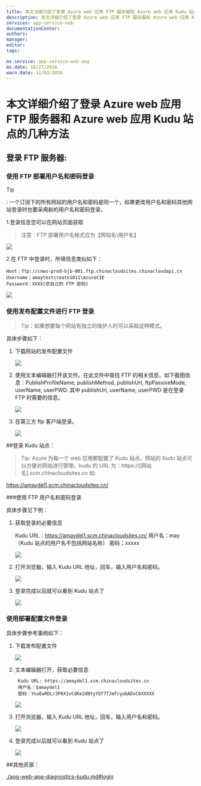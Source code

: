 ```yaml
---
title: 本文详细介绍了登录 Azure web 应用 FTP 服务器和 Azure web 应用 Kudu 站点的几种方法
description: 本文详细介绍了登录 Azure web 应用 FTP 服务器和 Azure web 应用 Kudu 站点的几种方法。
services: app-service-web
documentationCenter: 
authors: 
manager: 
editor: 
tags: 

ms.service: app-service-web-aog
ms.date: 10/27/2016
wacn.date: 11/03/2016
---
```


# 本文详细介绍了登录 Azure web 应用 FTP 服务器和 Azure web 应用 Kudu 站点的几种方法

## 登录 FTP 服务器:

### 使用 FTP 部署用户名和密码登录

>[!TIP]
>: 一个订阅下的所有网站的用户名和密码是同一个，如果更改用户名和密码其他网站登录时也要采用新的用户名和密码登录。

1.登录信息您可以在网站页面获取

>注意：FTP 部署用户名格式应为【网站名\用户名】

![](./media/aog-web-app-ftp-kudu-login/new-portal.png)

2.在 FTP 中登录时，所填信息类似如下：

    Host：ftp://cnws-prod-bjb-001.ftp.chinacloudsites.chinacloudapi.cn
    Username；amaytestcreate1011\AzureCIE
    Password：XXXX[您自己的 FTP 密码]
  ![](./media/aog-web-app-ftp-kudu-login/ftp-login.png)

### 使用发布配置文件进行 FTP 登录

>Tip：如果想要每个网站有独立的维护人时可以采取这种模式。

具体步骤如下：

1. 下载网站的发布配置文件

    ![](./media/aog-web-app-ftp-kudu-login/publish-settings.png)

2. 使用文本编辑器打开该文件。在此文件中查找 FTP 的相关信息，如下截图信息：PublishProfileName, publishMethod, publishUrl, ftpPassiveMode, userName, userPWD.
其中 publishUrl, userName, userPWD 是在登录 FTP 时需要的信息。

    ![](./media/aog-web-app-ftp-kudu-login/publish-settings-content.png)

3. 在第三方 ftp 客户端登录。

    ![](./media/aog-web-app-ftp-kudu-login/ftp-login-how.png)

##登录 Kudu 站点：

>Tip:  Azure 为每一个 web 应用都配置了 Kudu 站点，网站的 Kudu 站点可以方便对网站进行管理，kudu 的 URL 为：https://[网站名].scm.chinacloudsites.cn 如:

https://amaydel1.scm.chinacloudsites.cn/ 

###使用 FTP 用户名和密码登录

具体步骤见下例：

1. 获取登录的必要信息

    Kudu URL：https://amaydel1.scm.chinacloudsites.cn/
    用户名：may （Kudu 站点的用户名不包括网站名称）
    密码；xxxxx

    ![](./media/aog-web-app-ftp-kudu-login/publish-settings.png)

2. 打开浏览器，输入 Kudu URL 地址，回车，输入用户名和密码。

    ![](./media/aog-web-app-ftp-kudu-login/kudu-login.png)

3. 登录完成以后就可以看到 Kudu 站点了

    ![](./media/aog-web-app-ftp-kudu-login/kudu-page.png)

### 使用部署配置文件登录

具体步骤参考事例如下：

1. 下载发布配置文件

    ![](./media/aog-web-app-ftp-kudu-login/publish-settings.png)

2. 文本编辑器打开，获取必要信息

        Kudu URL: https://amaydel1.scm.chinacloudsites.cn 
        用户名：$amaydel1
        密码：YnuEwRDLr3P6X1vCdKe2dNYyYQf7TJmfryubADvCbXXXXX

    ![](./media/aog-web-app-ftp-kudu-login/publish-settings-content.png)

3. 打开浏览器，输入 Kudu URL 地址，回车，输入用户名和密码。

    ![](./media/aog-web-app-ftp-kudu-login/kudu-login.png)

4. 登录完成以后就可以看到 Kudu 站点了

    ![](./media/aog-web-app-ftp-kudu-login/kudu-page.png)

##其他资源： 

[./aog-web-app-diagnostics-kudu.md#login ](./aog-web-app-diagnostics-kudu.md#login ) 

